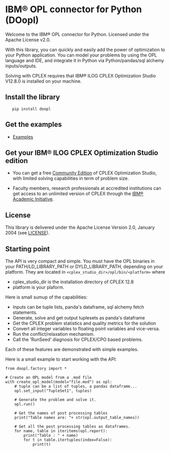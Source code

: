 # IBM&reg; OPL connector for Python (DOopl)

Welcome to the IBM&reg; OPL connector for Python.
Licensed under the Apache License v2.0.

With this library, you can quickly and easily add the power of optimization to
your Python application. You can model your problems by using the OPL language and IDE, and integrate it in Python via Python/pandas/sql alchemy inputs/outputs.

Solving with CPLEX requires that IBM&reg; ILOG CPLEX Optimization Studio V12.8.0 is installed on your machine.

## Install the library

```
   pip install doopl
```

## Get the examples

* [Examples](https://github.com/IBMDecisionOptimization/doopl-examples)

## Get your IBM&reg; ILOG CPLEX Optimization Studio edition

- You can get a free [Community Edition](http://www-01.ibm.com/software/websphere/products/optimization/cplex-studio-community-edition)
 of CPLEX Optimization Studio, with limited solving capabilities in term of problem size.

- Faculty members, research professionals at accredited institutions can get access to an unlimited version of CPLEX through the
 [IBM&reg; Academic Initiative](http://www-304.ibm.com/ibm/university/academic/pub/page/ban_ilog_programming).

## License

This library is delivered under the  Apache License Version 2.0, January 2004 (see [LICENSE](LICENSE.txt)).

## Starting point

The API is very compact and simple.
You must have the OPL binaries in your PATH/LD_LIBRARY_PATH or DYLD_LIBRARY_PATH, depending on your platform.
They are located in <code>&lt;cplex_studio_dir&gt;/opl/bin/&lt;platform&gt;</code> where
   * cplex_studio_dir is the installation directory of CPLEX 12.8
   * platform is your plaform.

Here is small sumup of the capabilities:
   * Inputs can be tuple lists, panda's dataframe, sql alchemy fetch statements.
   * Generate, solve and get output tuplesets as panda's dataframe
   * Get the CPLEX problem statistics and quality metrics for the solution
   * Convert all integer variables to floating point variables and vice-versa.
   * Run the conflict/relaxation mechanism.
   * Call the 'RunSeed' diagnosis for CPLEX/CPO based problems.

Each of these features are demonstrated with simple examples.

Here is a small example to start working with the API:

    from doopl.factory import *

    # Create an OPL model from a .mod file
    with create_opl_model(model="file.mod") as opl:
        # tuple can be a list of tuples, a pandas dataframe...
        opl.set_input("TupleSet1", tuples)

        # Generate the problem and solve it.
        opl.run()

        # Get the names of post processing tables
        print("Table names are: "+ str(opl.output_table_names))

        # Get all the post processing tables as dataframes.
        for name, table in iteritems(opl.report):
            print("Table : " + name)
            for t in table.itertuples(index=False):
                print(t)